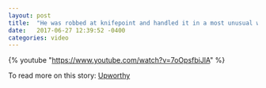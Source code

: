 ```yaml
---
layout: post
title:  "He was robbed at knifepoint and handled it in a most unusual way"
date:   2017-06-27 12:39:52 -0400
categories: video
---
```



{% youtube "https://www.youtube.com/watch?v=7oOpsfbiJlA" %}

To read more on this story: [Upworthy](http://www.upworthy.com/a-man-explains-why-he-treated-a-knife-wielding-mugger-with-kindness-and-respect)
